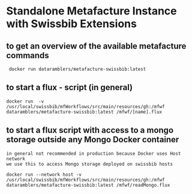 # Standalone Metafacture Instance with Swissbib Extensions
## to get an overview of the available metafacture commands
	 docker run dataramblers/metafacture-swissbib:latest
## to start a flux - script (in general) 	 
	docker run  -v /usr/local/swissbib/mfWorkflows/src/main/resources/gh:/mfwf dataramblers/metafacture-swissbib:latest /mfwf/[name].flux


## to start a flux script with access to a mongo storage outside any Mongo Docker container 
    in general not recommended in production because Docker uses Host network
    we use this to access Mongo storage deployed on swissbib hosts
    
    docker run --network host -v /usr/local/swissbib/mfWorkflows/src/main/resources/gh:/mfwf dataramblers/metafacture-swissbib:latest /mfwf/readMongo.flux